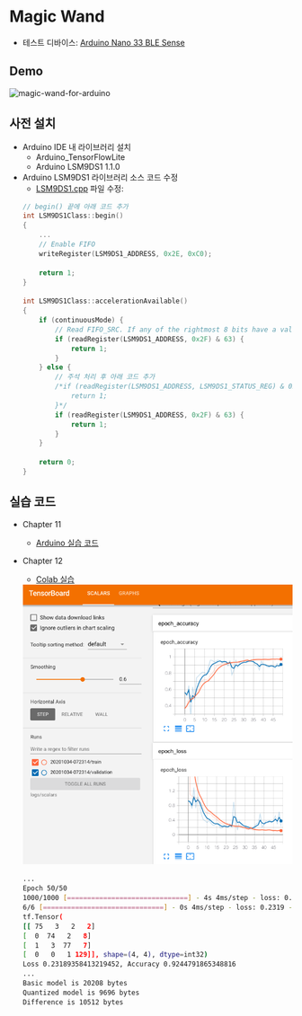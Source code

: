 # Magic Wand

- 테스트 디바이스: [Arduino Nano 33 BLE Sense](https://store.arduino.cc/usa/nano-33-ble-sense)

## Demo

<img src="magic-wand-arduino.jpg" alt="magic-wand-for-arduino" width="400"/>

## 사전 설치

- Arduino IDE 내 라이브러리 설치
    - Arduino_TensorFlowLite
    - Arduino LSM9DS1 1.1.0
- Arduino LSM9DS1 라이브러리 소스 코드 수정
    - [LSM9DS1.cpp](arduino/Arduino/libraries/Arduino_LSM9DS1/src/LSM9DS1.cpp) 파일 수정:
    ```cpp
    // begin() 끝에 아래 코드 추가
    int LSM9DS1Class::begin()
    {
        ...
        // Enable FIFO
        writeRegister(LSM9DS1_ADDRESS, 0x2E, 0xC0);

        return 1;
    }

    int LSM9DS1Class::accelerationAvailable()
    {
        if (continuousMode) {
            // Read FIFO_SRC. If any of the rightmost 8 bits have a value, there is data.
            if (readRegister(LSM9DS1_ADDRESS, 0x2F) & 63) {
                return 1;
            }
        } else {
            // 주석 처리 후 아래 코드 추가
            /*if (readRegister(LSM9DS1_ADDRESS, LSM9DS1_STATUS_REG) & 0x01) {
                return 1;
            }*/
            if (readRegister(LSM9DS1_ADDRESS, 0x2F) & 63) {
                return 1;
            }
        }

        return 0;
    }
    ```

## 실습 코드

- Chapter 11
    - [Arduino 실습 코드](arduino)
- Chapter 12
    - [Colab 실습](https://github.com/tensorflow/tensorflow/blob/master/tensorflow/lite/micro/examples/magic_wand/train/train_magic_wand_model.ipynb)
    
    <img src="magic-wand-colab-tensorboard.png" alt="magic-wand-colab-tensorboard" width="500"/>
    
    ```bash
    ...
    Epoch 50/50
    1000/1000 [==============================] - 4s 4ms/step - loss: 0.1028 - accuracy: 0.9729 - val_loss: 0.2299 - val_accuracy: 0.9338
    6/6 [==============================] - 0s 4ms/step - loss: 0.2319 - accuracy: 0.9245
    tf.Tensor(
    [[ 75   3   2   2]
    [  0  74   2   8]
    [  1   3  77   7]
    [  0   0   1 129]], shape=(4, 4), dtype=int32)
    Loss 0.23189358413219452, Accuracy 0.9244791865348816
    ...
    Basic model is 20208 bytes
    Quantized model is 9696 bytes
    Difference is 10512 bytes
    ```